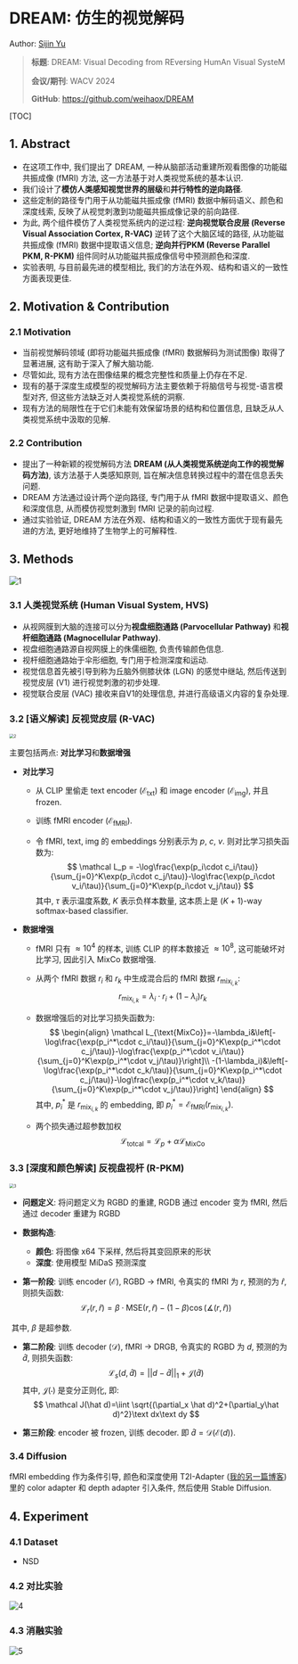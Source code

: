 # DREAM: 仿生的视觉解码

Author: <a href="https://yusijin02.github.io/">Sijin Yu</a>

> **标题**: DREAM: Visual Decoding from REversing HumAn Visual SysteM
>
> **会议/期刊**: WACV 2024
>
> **GitHub**: https://github.com/weihaox/DREAM

[TOC]

## 1. Abstract

- 在这项工作中, 我们提出了 DREAM, 一种从脑部活动重建所观看图像的功能磁共振成像 (fMRI) 方法, 这一方法基于对人类视觉系统的基本认识.
- 我们设计了**模仿人类感知视觉世界的层级**和**并行特性的逆向路径**.
- 这些定制的路径专门用于从功能磁共振成像 (fMRI) 数据中解码语义、颜色和深度线索, 反映了从视觉刺激到功能磁共振成像记录的前向路径.
- 为此, 两个组件模仿了人类视觉系统内的逆过程: **逆向视觉联合皮层 (Reverse Visual Association Cortex, R-VAC)** 逆转了这个大脑区域的路径, 从功能磁共振成像 (fMRI) 数据中提取语义信息; **逆向并行PKM (Reverse Parallel PKM, R-PKM)** 组件同时从功能磁共振成像信号中预测颜色和深度.
- 实验表明, 与目前最先进的模型相比, 我们的方法在外观、结构和语义的一致性方面表现更佳.

## 2. Motivation & Contribution

### 2.1 Motivation

- 当前视觉解码领域 (即将功能磁共振成像 (fMRI) 数据解码为测试图像) 取得了显著进展, 这有助于深入了解大脑功能.
- 尽管如此, 现有方法在图像结果的概念完整性和质量上仍存在不足.
- 现有的基于深度生成模型的视觉解码方法主要依赖于将脑信号与视觉-语言模型对齐, 但这些方法缺乏对人类视觉系统的洞察.
- 现有方法的局限性在于它们未能有效保留场景的结构和位置信息, 且缺乏从人类视觉系统中汲取的见解.

### 2.2 Contribution

- 提出了一种新颖的视觉解码方法 **DREAM (从人类视觉系统逆向工作的视觉解码方法)**, 该方法基于人类感知原则, 旨在解决信息转换过程中的潜在信息丢失问题.
- DREAM 方法通过设计两个逆向路径, 专门用于从 fMRI 数据中提取语义、颜色和深度信息, 从而模仿视觉刺激到 fMRI 记录的前向过程.
- 通过实验验证, DREAM 方法在外观、结构和语义的一致性方面优于现有最先进的方法, 更好地维持了生物学上的可解释性.

## 3. Methods

![1](./imgs/1.png)

### 3.1 人类视觉系统 (Human Visual System, HVS)

- 从视网膜到大脑的连接可以分为**视盘细胞通路 (Parvocellular Pathway)** 和**视杆细胞通路 (Magnocellular Pathway)**.
- 视盘细胞通路源自视网膜上的侏儒细胞, 负责传输颜色信息.
- 视杆细胞通路始于伞形细胞, 专门用于检测深度和运动.
- 视觉信息首先被引导到称为丘脑外侧膝状体 (LGN) 的感觉中继站, 然后传送到视觉皮层 (V1) 进行视觉刺激的初步处理.
- 视觉联合皮层 (VAC) 接收来自V1的处理信息, 并进行高级语义内容的复杂处理.

### 3.2 [语义解读] 反视觉皮层 (R-VAC)

<img src="./imgs/2.png" alt="2" style="zoom:50%;" />

主要包括两点: **对比学习**和**数据增强**

- **对比学习**

  - 从 CLIP 里偷走 text encoder ($\mathcal E_{\text{txt}}$) 和 image encoder ($\mathcal E_{\text{img}}$), 并且 frozen.

  - 训练 fMRI encoder ($\mathcal E_{\text{fMRI}}$).

  - 令 fMRI, text, img 的 embeddings 分别表示为 $p$, $c$, $v$. 则对比学习损失函数为:
    $$
    \mathcal L_p = -\log\frac{\exp(p_i\cdot c_i/\tau)}{\sum_{j=0}^K\exp(p_i\cdot c_j/\tau)}-\log\frac{\exp(p_i\cdot v_i/\tau)}{\sum_{j=0}^K\exp(p_i\cdot v_j/\tau)}
    $$
    其中, $\tau$ 表示温度系数, $K$ 表示负样本数量, 这本质上是 $(K+1)$-way softmax-based classifier.

- **数据增强**

  - fMRI 只有 $\approx 10^4$ 的样本, 训练 CLIP 的样本数接近 $\approx 10^8$, 这可能破坏对比学习, 因此引入 MixCo 数据增强.

  - 从两个 fMRI 数据 $r_i$ 和 $r_k$ 中生成混合后的 fMRI 数据 $r_{\text{mix}_{i, k}}$:
    $$
    r_{\text{mix}_{i, k}}=\lambda_i\cdot r_i+(1-\lambda_i)r_k
    $$

  - 数据增强后的对比学习损失函数为:
    $$
    \begin{align}
    \mathcal L_{\text{MixCo}}=-\lambda_i&\left[-\log\frac{\exp(p_i^*\cdot c_i/\tau)}{\sum_{j=0}^K\exp(p_i^*\cdot c_j/\tau)}-\log\frac{\exp(p_i^*\cdot v_i/\tau)}{\sum_{j=0}^K\exp(p_i^*\cdot v_j/\tau)}\right]\\
    -(1-\lambda_i)&\left[-\log\frac{\exp(p_i^*\cdot c_k/\tau)}{\sum_{j=0}^K\exp(p_i^*\cdot c_j/\tau)}-\log\frac{\exp(p_i^*\cdot v_k/\tau)}{\sum_{j=0}^K\exp(p_i^*\cdot v_j/\tau)}\right]
    \end{align}
    $$
    其中, $p_i^*$ 是 $r_{\text{mix}_{i, k}}$ 的 embedding, 即 $p_i^*=\mathcal E_{\text{fMRI}}(r_{\text{mix}_{i, k}})$.

  - 两个损失通过超参数加权
    $$
    \mathcal L_{\text{totcal}}=\mathcal L_p+\alpha\mathcal L_{\text{MixCo}}
    $$

### 3.3 [深度和颜色解读] 反视盘视杆 (R-PKM)

<img src="./imgs/3.png" alt="3" style="zoom:50%;" />

- **问题定义**: 将问题定义为 RGBD 的重建, RGDB 通过 encoder 变为 fMRI, 然后通过 decoder 重建为 RGBD

- **数据构造**:

  - **颜色**: 将图像 x64 下采样, 然后将其变回原来的形状
  - **深度**: 使用模型 MiDaS 预测深度

- **第一阶段**: 训练 encoder ($\mathcal E$), RGBD $\to$ fMRI, 令真实的 fMRI 为 $r$, 预测的为 $\hat r$, 则损失函数:
  $$
  \mathcal L_r(r, \hat r)=\beta\cdot \text{MSE}(r, \hat r) - (1-\beta)\cos(\measuredangle (r, \hat r))
  $$

​	其中, $\beta$ 是超参数.

- **第二阶段**: 训练 decoder ($\mathcal D$), fMRI $\to$ DRGB, 令真实的 RGBD 为 $d$, 预测的为 $\hat d$, 则损失函数:
  $$
  \mathcal L_s(d, \hat d)=||d-\hat d||_1 +\mathcal J(\hat d)
  $$
  其中, $\mathcal J(\cdot)$ 是变分正则化, 即:
  $$
  \mathcal J(\hat d)=\iint \sqrt{(\partial_x \hat d)^2+(\partial_y\hat d)^2}\text dx\text dy
  $$

- **第三阶段**: encoder 被 frozen, 训练 decoder. 即 $\hat d=\mathcal D(\mathcal E(d))$.

### 3.4 Diffusion

fMRI embedding 作为条件引导, 颜色和深度使用 T2I-Adapter (<a href="https://yusijin02.github.io/notes-T2IAdapter/">我的另一篇博客</a>) 里的 color adapter 和 depth adapter 引入条件, 然后使用 Stable Diffusion.

## 4. Experiment

### 4.1 Dataset

- NSD

### 4.2 对比实验

![4](./imgs/4.png)

### 4.3 消融实验

![5](./imgs/5.png)









































